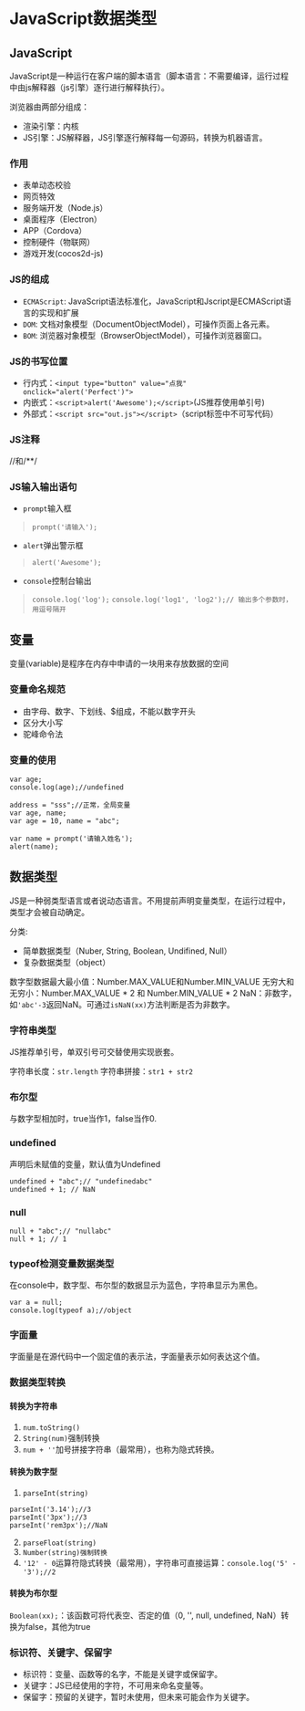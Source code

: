 # JavaScript数据类型
## JavaScript
JavaScript是一种运行在客户端的脚本语言（脚本语言：不需要编译，运行过程中由js解释器（js引擎）逐行进行解释执行）。

浏览器由两部分组成：
- 渲染引擎：内核
- JS引擎：JS解释器，JS引擎逐行解释每一句源码，转换为机器语言。

### 作用
- 表单动态校验
- 网页特效
- 服务端开发（Node.js）
- 桌面程序（Electron）
- APP（Cordova）
- 控制硬件（物联网）
- 游戏开发(cocos2d-js)


### JS的组成
- `ECMAScript`: JavaScript语法标准化，JavaScript和Jscript是ECMAScript语言的实现和扩展
- `DOM`: 文档对象模型（DocumentObjectModel），可操作页面上各元素。
- `BOM`: 浏览器对象模型（BrowserObjectModel），可操作浏览器窗口。

### JS的书写位置
- 行内式：`<input type="button" value="点我" onclick="alert('Perfect')">`
- 内嵌式：`<script>alert('Awesome');</script>`(JS推荐使用单引号)
- 外部式：`<script src="out.js"></script>`（script标签中不可写代码）

### JS注释
//和/**/

### JS输入输出语句
- `prompt`输入框
> `prompt('请输入');`
- `alert`弹出警示框
> `alert('Awesome');`
- `console`控制台输出
> `console.log('log');`
> `console.log('log1', 'log2');// 输出多个参数时，用逗号隔开`

## 变量
变量(variable)是程序在内存中申请的一块用来存放数据的空间

### 变量命名规范
- 由字母、数字、下划线、$组成，不能以数字开头
- 区分大小写
- 驼峰命令法

### 变量的使用
```
var age;
console.log(age);//undefined

address = "sss";//正常，全局变量
var age, name;
var age = 10, name = "abc";
```

```
var name = prompt('请输入姓名');
alert(name);
```
## 数据类型
JS是一种弱类型语言或者说动态语言。不用提前声明变量类型，在运行过程中，类型才会被自动确定。

分类:
- 简单数据类型（Nuber, String, Boolean, Undifined, Null）
- 复杂数据类型（object）

数字型数据最大最小值：Number.MAX_VALUE和Number.MIN_VALUE
无穷大和无穷小：Number.MAX_VALUE * 2 和 Number.MIN_VALUE * 2
NaN：非数字，如`'abc'-3`返回NaN。可通过`isNaN(xx)`方法判断是否为非数字。

### 字符串类型
JS推荐单引号，单双引号可交替使用实现嵌套。

字符串长度：`str.length`
字符串拼接：`str1 + str2`

### 布尔型
与数字型相加时，true当作1，false当作0.

### undefined
声明后未赋值的变量，默认值为Undefined
```
undefined + "abc";// "undefinedabc"
undefined + 1; // NaN
```
### null
```
null + "abc";// "nullabc"
null + 1; // 1
```

### typeof检测变量数据类型
在console中，数字型、布尔型的数据显示为蓝色，字符串显示为黑色。
```
var a = null;
console.log(typeof a);//object

```

### 字面量
字面量是在源代码中一个固定值的表示法，字面量表示如何表达这个值。

### 数据类型转换
#### 转换为字符串
1. `num.toString()`
2. `String(num)`强制转换
3. `num + ''`加号拼接字符串（最常用），也称为隐式转换。

#### 转换为数字型
1. `parseInt(string)`
```
parseInt('3.14');//3
parseInt('3px');//3
parseInt('rem3px');//NaN
```

2. `parseFloat(string)`
3. `Number(string)强制转换`
4. `'12' - 0`运算符隐式转换（最常用），字符串可直接运算：`console.log('5' - '3');//2`

#### 转换为布尔型
`Boolean(xx);`：该函数可将代表空、否定的值（0, '', null, undefined, NaN）转换为false，其他为true

### 标识符、关键字、保留字
- 标识符：变量、函数等的名字，不能是关键字或保留字。
- 关键字：JS已经使用的字符，不可用来命名变量等。
- 保留字：预留的关键字，暂时未使用，但未来可能会作为关键字。